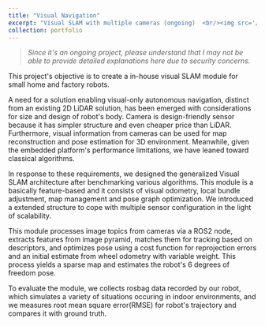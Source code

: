 ```yaml
---
title: "Visual Navigation"
excerpt: "Visual SLAM with multiple cameras (ongoing)  <br/><img src='/images/500x300.png'>"
collection: portfolio
---
```


> _Since it's an ongoing project, please understand that I may not be able to provide detailed explanations here due to security concerns._

This project's objective is to create a in-house visual SLAM module for small home and factory robots.

A need for a solution enabling visual-only autonomous navigation, distinct from an existing 2D LiDAR solution, has been emerged with considerations for size and design of robot's body. Camera is design-friendly sensor because it has simpler structure and even cheaper price than LiDAR. Furthermore, visual information from cameras can be used for map reconstruction and pose estimation for 3D environment. Meanwhile, given the embedded platform's performance limitations, we have leaned toward classical algorithms.

In response to these requirements, we designed the generalized Visual SLAM architecture after benchmarking various algorithms.
This module is a basically feature-based and it consists of visual odometry, local bundle adjustment, map management and pose graph optimization. We introduced a extended structure to cope with multiple sensor configuration in the light of scalability.

This module processes image topics from cameras via a ROS2 node, extracts features from image pyramid, matches them for tracking based on descriptors, and optimizes pose using a cost function for reprojection errors and an initial estimate from wheel odometry with variable weight. This process yields a sparse map and estimates the robot's 6 degrees of freedom pose.

To evaluate the module, we collects rosbag data recorded by our robot, which simulates a variety of situations occuring in indoor environments, and we measures root mean square error(RMSE) for robot's trajectory and compares it with ground truth.